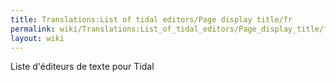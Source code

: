 ```yaml
---
title: Translations:List of tidal editors/Page display title/fr
permalink: wiki/Translations:List_of_tidal_editors/Page_display_title/fr/
layout: wiki
---
```


Liste d'éditeurs de texte pour Tidal
